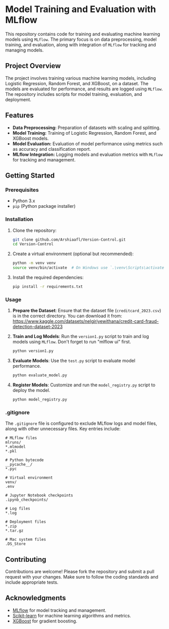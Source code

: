 # Model Training and Evaluation with MLflow

This repository contains code for training and evaluating machine learning models using `MLflow`. The primary focus is on data preprocessing, model training, and evaluation, along with integration of `MLflow` for tracking and managing models.

## Project Overview

The project involves training various machine learning models, including Logistic Regression, Random Forest, and XGBoost, on a dataset. The models are evaluated for performance, and results are logged using `MLflow`. The repository includes scripts for model training, evaluation, and deployment.

## Features

- **Data Preprocessing:** Preparation of datasets with scaling and splitting.
- **Model Training:** Training of Logistic Regression, Random Forest, and XGBoost models.
- **Model Evaluation:** Evaluation of model performance using metrics such as accuracy and classification report.
- **MLflow Integration:** Logging models and evaluation metrics with `MLflow` for tracking and management.

## Getting Started

### Prerequisites

- Python 3.x
- `pip` (Python package installer)

### Installation

1. Clone the repository:

   ```bash
   git clone github.com/Arshiaafl/Version-Control.git
   cd Version-Control
   ```

2. Create a virtual environment (optional but recommended):

   ```bash
   python -m venv venv
   source venv/bin/activate  # On Windows use `.\venv\Scripts\activate`
   ```

3. Install the required dependencies:

   ```bash
   pip install -r requirements.txt
   ```

### Usage

1. **Prepare the Dataset**: Ensure that the dataset file (`creditcard_2023.csv`) is in the correct directory. You can download it from: https://www.kaggle.com/datasets/nelgiriyewithana/credit-card-fraud-detection-dataset-2023

2. **Train and Log Models**: Run the `version1.py` script to train and log models using `MLflow`. Don't forget to run "mlflow ui" first.

   ```bash
   python version1.py
   ```

3. **Evaluate Models**: Use the `test.py` script to evaluate model performance.

   ```bash
   python evaluate_model.py
   ```

4. **Register Models**: Customize and run the `model_registry.py` script to deploy the model.

   ```bash
   python model_registry.py
   ```


### .gitignore

The `.gitignore` file is configured to exclude MLflow logs and model files, along with other unnecessary files. Key entries include:

```plaintext
# MLflow files
mlruns/
*.mlmodel
*.pkl

# Python bytecode
__pycache__/
*.pyc

# Virtual environment
venv/
.env

# Jupyter Notebook checkpoints
.ipynb_checkpoints/

# Log files
*.log

# Deployment files
*.zip
*.tar.gz

# Mac system files
.DS_Store
```

## Contributing

Contributions are welcome! Please fork the repository and submit a pull request with your changes. Make sure to follow the coding standards and include appropriate tests.


## Acknowledgments

- [MLflow](https://mlflow.org/) for model tracking and management.
- [Scikit-learn](https://scikit-learn.org/) for machine learning algorithms and metrics.
- [XGBoost](https://xgboost.readthedocs.io/en/latest/) for gradient boosting.

